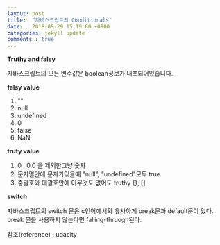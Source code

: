```yaml
---
layout: post
title:  "자바스크립트의 Conditionals"
date:   2018-09-29 15:19:00 +0900
categories: jekyll update
comments : true
---
```



**Truthy and falsy**

자바스크립트의 모든 변수값은 boolean정보가 내포되어있습니다.

**falsy value**

1. ""
2. null
3. undefined
4. 0
5. false
6. NaN

**truty value**

1. 0 , 0.0 을 제외한그냥 숫자
2. 문자열안에 문자가있을때 "null", "undefined"모두 true
3. 중괄호와 대괄호안에 아무것도 없어도 truthy {}, []

**switch**

자바스크립트의 switch 문은 c언어에서와 유사하게 break문과 default문이 있다. break 문을 사용하지 않는다면 falling-thruogh된다.

참조(reference) : udacity
